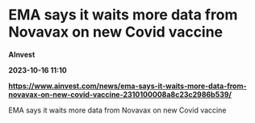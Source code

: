 # EMA says it waits more data from Novavax on new Covid vaccine
**AInvest**

**2023-10-16 11:10**

**https://www.ainvest.com/news/ema-says-it-waits-more-data-from-novavax-on-new-covid-vaccine-2310100008a8c23c2986b539/**

EMA says it waits more data from Novavax on new Covid vaccine